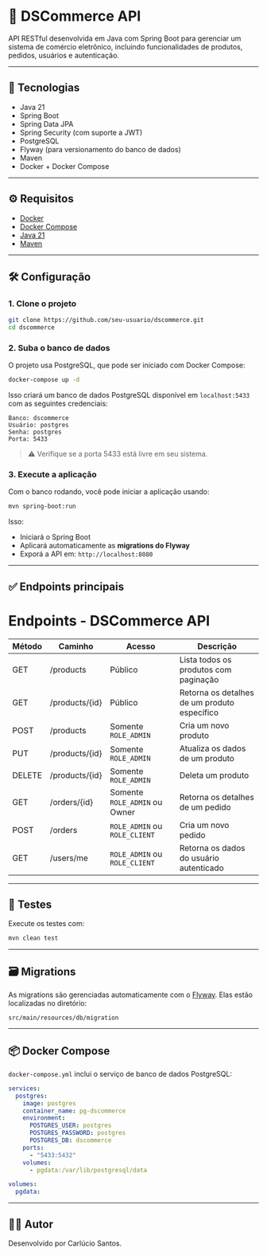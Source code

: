 # 🛒 DSCommerce API

API RESTful desenvolvida em Java com Spring Boot para gerenciar um sistema de comércio eletrônico, incluindo funcionalidades de produtos, pedidos, usuários e autenticação.

---

## 🚀 Tecnologias

- Java 21
- Spring Boot
- Spring Data JPA
- Spring Security (com suporte a JWT)
- PostgreSQL
- Flyway (para versionamento do banco de dados)
- Maven
- Docker + Docker Compose

---

## ⚙️ Requisitos

- [Docker](https://www.docker.com/)
- [Docker Compose](https://docs.docker.com/compose/)
- [Java 21](https://adoptium.net/)
- [Maven](https://maven.apache.org/)

---

## 🛠️ Configuração

### 1. Clone o projeto

```bash
git clone https://github.com/seu-usuario/dscommerce.git
cd dscommerce
```

### 2. Suba o banco de dados

O projeto usa PostgreSQL, que pode ser iniciado com Docker Compose:

```bash
docker-compose up -d
```

Isso criará um banco de dados PostgreSQL disponível em `localhost:5433` com as seguintes credenciais:

```
Banco: dscommerce
Usuário: postgres
Senha: postgres
Porta: 5433
```

> ⚠️ Verifique se a porta 5433 está livre em seu sistema.

### 3. Execute a aplicação

Com o banco rodando, você pode iniciar a aplicação usando:

```bash
mvn spring-boot:run
```

Isso:

- Iniciará o Spring Boot
- Aplicará automaticamente as **migrations do Flyway**
- Exporá a API em: `http://localhost:8080`

---

## ✅ Endpoints principais

# Endpoints - DSCommerce API

| Método | Caminho             | Acesso                        | Descrição                                      |
|--------|---------------------|-------------------------------|------------------------------------------------|
| GET    | /products           | Público                       | Lista todos os produtos com paginação         |
| GET    | /products/{id}      | Público                       | Retorna os detalhes de um produto específico  |
| POST   | /products           | Somente `ROLE_ADMIN`          | Cria um novo produto                           |
| PUT    | /products/{id}      | Somente `ROLE_ADMIN`          | Atualiza os dados de um produto                |
| DELETE | /products/{id}      | Somente `ROLE_ADMIN`          | Deleta um produto                              |
| GET    | /orders/{id}        | Somente `ROLE_ADMIN` ou Owner | Retorna os detalhes de um pedido  |
| POST   | /orders             | `ROLE_ADMIN` ou `ROLE_CLIENT` | Cria um novo pedido                            |
| GET    | /users/me           | `ROLE_ADMIN` ou `ROLE_CLIENT`        | Retorna os dados do usuário autenticado        |


---

## 🧪 Testes

Execute os testes com:

```bash
mvn clean test
```

---

## 🗃️ Migrations

As migrations são gerenciadas automaticamente com o [Flyway](https://flywaydb.org/). Elas estão localizadas no diretório:

```
src/main/resources/db/migration
```

---

## 📦 Docker Compose

`docker-compose.yml` inclui o serviço de banco de dados PostgreSQL:

```yaml
services:
  postgres:
    image: postgres
    container_name: pg-dscommerce
    environment:
      POSTGRES_USER: postgres
      POSTGRES_PASSWORD: postgres
      POSTGRES_DB: dscommerce
    ports:
      - "5433:5432"
    volumes:
      - pgdata:/var/lib/postgresql/data

volumes:
  pgdata:
```

---

## 🧑‍💻 Autor

Desenvolvido por Carlúcio Santos.


